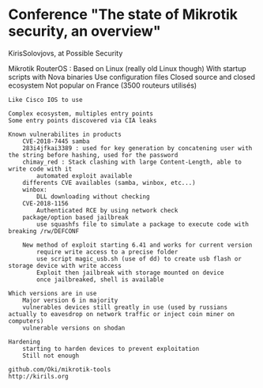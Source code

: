 # Conference "The state of Mikrotik security, an overview"

KirisSolovjovs, at Possible Security

Mikrotik RouterOS :
	Based on Linux (really old Linux though)
	With startup scripts
	with Nova binaries
	Use configuration files
	Closed source and closed ecosystem
	Not popular on France (3500 routeurs utilisés)
	
	Like Cisco IOS to use
	
	Complex ecosystem, multiples entry points
	Some entry points discovered via CIA leaks
	
	Known vulnerabilites in products
		CVE-2018-7445 samba
		283i4jfkai3389 : used for key generation by concatening user with the string before hashing, used for the password
		chimay_red : Stack clashing with large Content-Length, able to write code with it
			automated exploit available
		differents CVE availables (samba, winbox, etc...)
		winbox:
			DLL downloading without checking
		CVE-2018-1156
			Authenticated RCE by using network check
		package/option based jailbreak
			use squashfs file to simulate a package to execute code with breaking /rw/DEFCONF

		New method of exploit starting 6.41 and works for current version
			require write access to a precise folder
			use script magic_usb.sh (use of dd) to create usb flash or storage device with write access
			Exploit then jailbreak with storage mounted on device
			once jailbreaked, shell is available 

	Which versions are in use
		Major version 6 in majority
		vulnerables devices still greatly in use (used by russians actually to eavesdrop on network traffic or inject coin miner on computers)
		vulnerable versions on shodan	

	Hardening
		starting to harden devices to prevent exploitation
		Still not enough

	github.com/Oki/mikrotik-tools
	http://kirils.org
	

